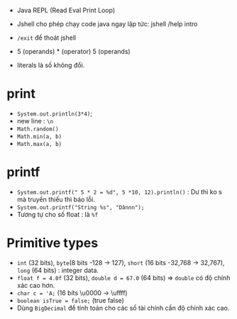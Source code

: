 - Java REPL (Read Eval Print Loop)
- Jshell cho phép chạy code java ngay lập tức:  jshell /help intro

- `/exit` để thoát jshell

- 5 (operands) * (operator) 5 (operands)
- literals là số không đổi.


# print 
- `System.out.println(3*4)`;
- new line : `\n`
- `Math.random()`
- `Math.min(a, b)`
- `Math.max(a, b)`


# printf
- `System.out.printf(" 5 * 2 = %d", 5 *10, 12).println()` : Dư thì ko s mà truyền thiếu thì báo lỗi.
- `System.out.printf("String %s", "Dânnn");`
- Tương tự cho số float : là `%f`


# Primitive types
- `int` (32 bits), `byte`(8 bits -128 -> 127), `short` (16 bits -32,768 -> 32,767), `long` (64 bits) : integer data.
- `float f = 4.0f` (32 bits), `double d = 67.0` (64 bits) => `double` có độ chính xác cao hơn.
- `char c = 'A;` (16 bíts \u0000 -> \uffff)
- `boolean isTrue = false;` (true false)
- Dùng `BigDecimal` để tính toán cho các số tài chính cần độ chính xác cao.

